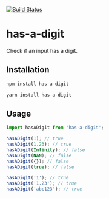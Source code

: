 [![Build Status](https://travis-ci.org/jaebradley/has-a-digit.svg?branch=master)](https://travis-ci.org/jaebradley/has-a-digit)

# has-a-digit

Check if an input has a digit.

## Installation

```bash
npm install has-a-digit
```

```bash
yarn install has-a-digit
```

## Usage

```javascript
import hasADigit from 'has-a-digit';

hasADigit(1); // true
hasADigit(1.23); // true
hasADigit(Infinity); // false
hasADigit(NaN); // false
hasADigit({}); // false
hasADigit(true); // false

hasADigit('1'); // true
hasADigit('1.23'); // true
hasADigit('abc123'); // true
```
